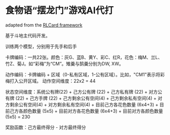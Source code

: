 # 食物语“摆龙门”游戏AI代打

adapted from the [RLCard framework](https://github.com/datamllab/rlcard)

基于斗地主代码开发。

训练两个模型，分别用于先手和后手

卡牌编码：一共22张。颜色：灰G、蓝B、黄Y、彩C、红R，花色：梅M、兰L、竹Z、菊J。如“彩梅”为“CM”。雉羹与鹄羹分别为DW, XW。

动作编码：卡牌编码 + 区域（0-私有区域，1-公有区域）。比如，"CM1"表示将彩梅打入公开区域。
动作空间维度：22x2 = 44

状态空间维度：系统公有牌(22) + 己方公有牌 (22) + 己方私有牌 (22) + 对方公有牌 (22) + 己方手牌 (22) + 己方剩余公有空间(4) + 己方剩余私有空间(4) + 对方剩余公有空间(4) + 对方剩余私有空间(4) + 目前己方各花色数量 (6x4+3) + 目前己方各颜色数量 (5x5) + 目前对方各花色数量 (6x4+3) + 目前对方各颜色数量 (5x5) = 230

奖励函数：己方最终得分 - 对方最终得分